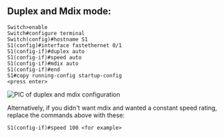 ## Duplex and Mdix mode:

```
Switch>enable
Switch#configure terminal
Switch(config)#hostname S1
S1(config)#interface fastethernet 0/1
S1(config-if)#duplex auto
S1(config-if)#speed auto
S1(config-if)#mdix auto
S1(config-if)#end
S1#copy running-config startup-config
<press enter>
```

![PIC of duplex and mdix configuration](../../02_Assets/01_Networking/packet_tracer/duplex_mdix/duplex.jpg)

Alternatively, if you didn't want mdix and wanted a constant speed rating, replace the commands above with these:

```
S1(config-if)#speed 100 <for example>
```